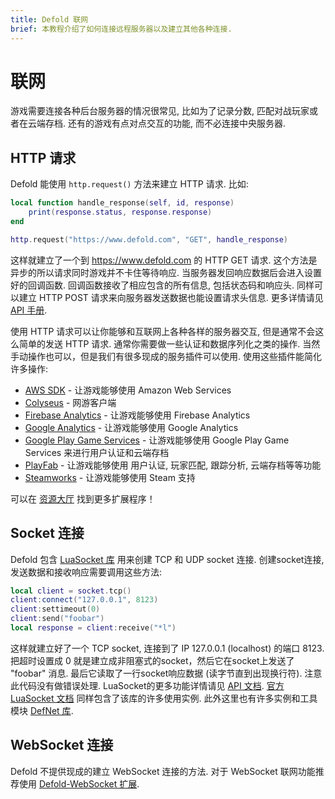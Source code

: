 ```yaml
---
title: Defold 联网
brief: 本教程介绍了如何连接远程服务器以及建立其他各种连接.
---
```


# 联网

游戏需要连接各种后台服务器的情况很常见, 比如为了记录分数, 匹配对战玩家或者在云端存档. 还有的游戏有点对点交互的功能, 而不必连接中央服务器.


## HTTP 请求

Defold 能使用 `http.request()` 方法来建立 HTTP 请求. 比如:

```Lua
local function handle_response(self, id, response)
	print(response.status, response.response)
end

http.request("https://www.defold.com", "GET", handle_response)
```

这样就建立了一个到 https://www.defold.com 的 HTTP GET 请求. 这个方法是异步的所以请求同时游戏并不卡住等待响应. 当服务器发回响应数据后会进入设置好的回调函数. 回调函数接收了相应包含的所有信息, 包括状态码和响应头. 同样可以建立 HTTP POST 请求来向服务器发送数据也能设置请求头信息. 更多详情请见 [API 手册](/ref/http/).

使用 HTTP 请求可以让你能够和互联网上各种各样的服务器交互, 但是通常不会这么简单的发送 HTTP 请求. 通常你需要做一些认证和数据序列化之类的操作. 当然手动操作也可以，但是我们有很多现成的服务插件可以使用. 使用这些插件能简化许多操作:

* [AWS SDK](https://github.com/britzl/aws-sdk-lua) - 让游戏能够使用 Amazon Web Services
* [Colyseus](https://github.com/colyseus/colyseus-defold) - 网游客户端
* [Firebase Analytics](https://github.com/defold/extension-firebase-analytics) - 让游戏能够使用 Firebase Analytics
* [Google Analytics](https://github.com/britzl/defold-googleanalytics) - 让游戏能够使用 Google Analytics
* [Google Play Game Services](https://github.com/defold/extension-gpgs) - 让游戏能够使用 Google Play Game Services 来进行用户认证和云端存档
* [PlayFab](https://github.com/PlayFab/LuaSdk) - 让游戏能够使用 用户认证, 玩家匹配, 跟踪分析, 云端存档等等功能
* [Steamworks](https://github.com/britzl/steamworks-defold/) - 让游戏能够使用 Steam 支持

可以在 [资源大厅](https://www.defold.com/assets/) 找到更多扩展程序！


## Socket 连接

Defold 包含 [LuaSocket 库](http://w3.impa.br/~diego/software/luasocket/) 用来创建 TCP 和 UDP socket 连接. 创建socket连接, 发送数据和接收响应需要调用这些方法:

```Lua
local client = socket.tcp()
client:connect("127.0.0.1", 8123)
client:settimeout(0)
client:send("foobar")
local response = client:receive("*l")
```

这样就建立好了一个 TCP socket, 连接到了 IP 127.0.0.1 (localhost) 的端口 8123. 把超时设置成 0 就是建立成非阻塞式的socket，然后它在socket上发送了 "foobar" 消息. 最后它读取了一行socket响应数据 (读字节直到出现换行符). 注意此代码没有做错误处理. LuaSocket的更多功能详情请见 [API 文档](/ref/socket/). [官方 LuaSocket 文档](http://w3.impa.br/~diego/software/luasocket/) 同样包含了该库的许多使用实例. 此外这里也有许多实例和工具模块 [DefNet 库](https://github.com/britzl/defnet/).


## WebSocket 连接

Defold 不提供现成的建立 WebSocket 连接的方法. 对于 WebSocket 联网功能推荐使用 [Defold-WebSocket 扩展](https://github.com/britzl/defold-websocket).
